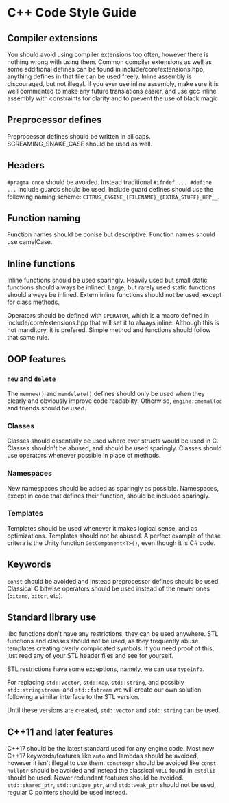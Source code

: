 # C++ Code Style Guide

## Compiler extensions

You should avoid using compiler extensions too often, however there is nothing wrong with using them.
Common compiler extensions as well as some additional defines can be found in include/core/extensions.hpp, anything defines in that file can be used freely.
Inline assembly is discouraged, but not illegal.
If you ever use inline assembly, make sure it is well commented to make any future translations easier, and use gcc inline assembly with constraints for clarity and to prevent the use of black magic.

## Preprocessor defines

Preprocessor defines should be written in all caps.
SCREAMING_SNAKE_CASE should be used as well.

## Headers

`#pragma once` should be avoided.
Instead traditional `#ifndef ... #define ...` include guards should be used.
Include guard defines should use the following naming scheme:
`CITRUS_ENGINE_{FILENAME}_{EXTRA_STUFF}_HPP__`.

## Function naming

Function names should be conise but descriptive.
Function names should use camelCase.

## Inline functions

Inline functions should be used sparingly.
Heavily used but small static functions should always be inlined.
Large, but rarely used static functions should always be inlined.
Extern inline functions should not be used, except for class methods.

Operators should be defined with `OPERATOR`, which is a macro defined in include/core/extensions.hpp that will set it to always inline.
Although this is not manditory, it is prefered.
Simple method and functions should follow that same rule.

## OOP features

### `new` and `delete`

The `memnew()` and `memdelete()` defines should only be used when they clearly and obviously improve code readablity.
Otherwise, `engine::memalloc` and friends should be used.

### Classes

Classes should essentially be used where ever structs would be used in C.
Classes shouldn't be abused, and should be used sparingly.
Classes should use operators whenever possible in place of methods.

### Namespaces

New namespaces should be added as sparingly as possible.
Namespaces, except in code that defines their function, should be included sparingly.

### Templates

Templates should be used whenever it makes logical sense, and as optimizations.
Templates should not be abused.
A perfect example of these critera is the Unity function `GetComponent<T>()`, even though it is C# code.

## Keywords

`const` should be avoided and instead preprocessor defines should be used.
Classical C bitwise operators should be used instead of the newer ones (`bitand`, `bitor`, etc).

## Standard library use

libc functions don't have any restrictions, they can be used anywhere.
STL functions and classes should not be used, as they frequently abuse templates creating overly complicated symbols.
If you need proof of this, just read any of your STL header files and see for yourself.

STL restrictions have some exceptions, namely, we can use `typeinfo`.

For replacing `std::vector`, `std::map`,  `std::string`, and possibly `std::stringstream`, and `std::fstream` we will create our own solution following a similar interface to the STL version.

Until these versions are created, `std::vector` and `std::string` can be used.

## C++11 and later features

C++17 should be the latest standard used for any engine code.
Most new C++17 keywords/features like `auto` and lambdas should be avoided, however it isn't illegal to use them.
`constexpr` should be avoided like `const`.
`nullptr` should be avoided and instead the classical `NULL` found in `cstdlib` should be used.
Newer redundant features should be avoided.
`std::shared_ptr`, `std::unique_ptr`, and `std::weak_ptr` should not be used, regular C pointers should be used instead.
